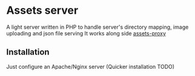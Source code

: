 # Assets server
A light server written in PHP to handle server's directory mapping, image uploading and json file serving
It works along side [assets-proxy](https://github.com/dimoiko100/assets-proxy)

## Installation
Just configure an Apache/Nginx server
(Quicker installation TODO)